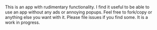 This is an app with rudimentary functionality. I find it useful to be able to use an app without any ads or annoying popups. Feel free to fork/copy or anything else you want with it. Please file issues if you find some. It is a work in progress.
